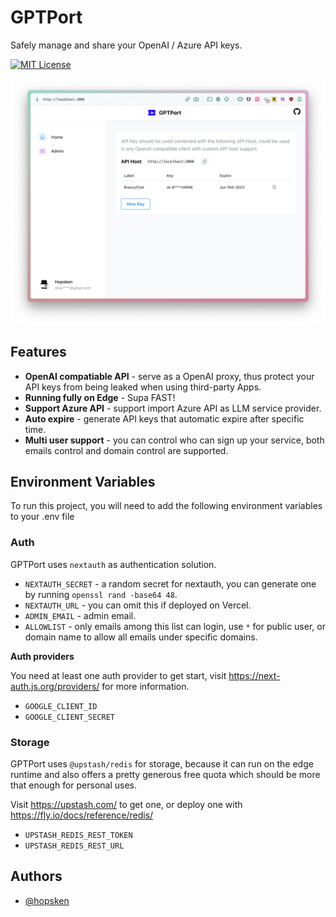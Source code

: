 
# GPTPort

Safely manage and share your OpenAI / Azure API keys.


[![MIT License](https://img.shields.io/badge/License-MIT-green.svg)](https://choosealicense.com/licenses/mit/)

![App Screenshot](https://raw.githubusercontent.com/Hopsken/gpt-port/main/screenshots/screenshot-1.png)

## Features

- **OpenAI compatiable API** - serve as a OpenAI proxy, thus protect your API keys from being leaked when using third-party Apps.
- **Running fully on Edge** - Supa FAST!
- **Support Azure API** - support import Azure API as LLM service provider.
- **Auto expire** - generate API keys that automatic expire after specific time.
- **Multi user support** - you can control who can sign up your service, both emails control and domain control are supported.


## Environment Variables

To run this project, you will need to add the following environment variables to your .env file

### Auth

GPTPort uses `nextauth` as authentication solution.

- `NEXTAUTH_SECRET` - a random secret for nextauth, you can generate one by running `openssl rand -base64 48`.
- `NEXTAUTH_URL` - you can omit this if deployed on Vercel.
- `ADMIN_EMAIL` - admin email.
- `ALLOWLIST` - only emails among this list can login, use `*` for public user, or domain name to allow all emails under specific domains.

**Auth providers**

You need at least one auth provider to get start, visit https://next-auth.js.org/providers/ for more information.

- `GOOGLE_CLIENT_ID`
- `GOOGLE_CLIENT_SECRET`

### Storage
GPTPort uses `@upstash/redis` for storage, because it can run on the edge runtime and also offers a pretty generous free quota which should be more that enough for personal uses.

Visit https://upstash.com/ to get one, or deploy one with https://fly.io/docs/reference/redis/

- `UPSTASH_REDIS_REST_TOKEN`
- `UPSTASH_REDIS_REST_URL`


## Authors

- [@hopsken](https://www.github.com/hopsken)

